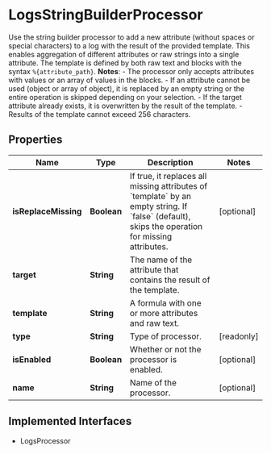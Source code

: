 

# LogsStringBuilderProcessor

Use the string builder processor to add a new attribute (without spaces or special characters) to a log with the result of the provided template. This enables aggregation of different attributes or raw strings into a single attribute.  The template is defined by both raw text and blocks with the syntax `%{attribute_path}`.  **Notes**:  - The processor only accepts attributes with values or an array of values in the blocks. - If an attribute cannot be used (object or array of object),   it is replaced by an empty string or the entire operation is skipped depending on your selection. - If the target attribute already exists, it is overwritten by the result of the template. - Results of the template cannot exceed 256 characters.
## Properties

Name | Type | Description | Notes
------------ | ------------- | ------------- | -------------
**isReplaceMissing** | **Boolean** | If true, it replaces all missing attributes of &#x60;template&#x60; by an empty string. If &#x60;false&#x60; (default), skips the operation for missing attributes. |  [optional]
**target** | **String** | The name of the attribute that contains the result of the template. | 
**template** | **String** | A formula with one or more attributes and raw text. | 
**type** | **String** | Type of processor. |  [readonly]
**isEnabled** | **Boolean** | Whether or not the processor is enabled. |  [optional]
**name** | **String** | Name of the processor. |  [optional]


## Implemented Interfaces

* LogsProcessor


